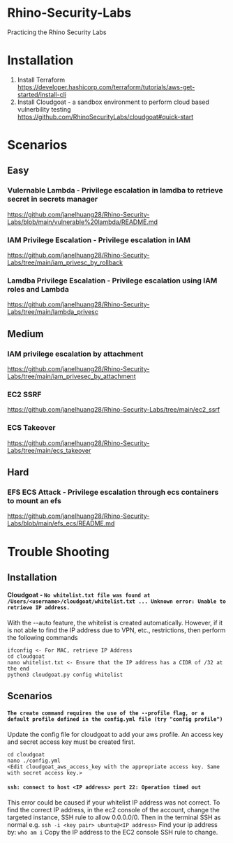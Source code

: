 # Rhino-Security-Labs
Practicing the Rhino Security Labs

# Installation
1. Install Terraform https://developer.hashicorp.com/terraform/tutorials/aws-get-started/install-cli
2. Install Cloudgoat - a sandbox environment to perform cloud based vulnerbility testing https://github.com/RhinoSecurityLabs/cloudgoat#quick-start

# Scenarios
## Easy
### Vulernable Lambda - Privilege escalation in lamdba to retrieve secret in secrets manager
https://github.com/janelhuang28/Rhino-Security-Labs/blob/main/vulnerable%20lambda/README.md 

### IAM Privilege Escalation - Privilege escalation in IAM 
https://github.com/janelhuang28/Rhino-Security-Labs/tree/main/iam_privesc_by_rollback

### Lamdba Privilege Escalation - Privilege escalation using IAM roles and Lambda
https://github.com/janelhuang28/Rhino-Security-Labs/tree/main/lambda_privesc

## Medium 
### IAM privilege escalation by attachment
https://github.com/janelhuang28/Rhino-Security-Labs/tree/main/iam_privesec_by_attachment

### EC2 SSRF
https://github.com/janelhuang28/Rhino-Security-Labs/tree/main/ec2_ssrf

### ECS Takeover
https://github.com/janelhuang28/Rhino-Security-Labs/tree/main/ecs_takeover

## Hard
### EFS ECS Attack - Privilege escalation through ecs containers to mount an efs 
https://github.com/janelhuang28/Rhino-Security-Labs/blob/main/efs_ecs/README.md

# Trouble Shooting
## Installation

#### Cloudgoat - ```No whitelist.txt file was found at /Users/<username>/cloudgoat/whitelist.txt ... Unknown error: Unable to retrieve IP address.```
With the --auto feature, the whitelist is created automatically. However, if it is not able to find the IP address due to VPN, etc., restrictions, then perform the following commands
```
ifconfig <- For MAC, retrieve IP Address
cd cloudgoat
nano whitelist.txt <- Ensure that the IP address has a CIDR of /32 at the end
python3 cloudgoat.py config whitelist
```

## Scenarios
#### ```The create command requires the use of the --profile flag, or a default profile defined in the config.yml file (try "config profile")```
Update the config file for cloudgoat to add your aws profile. An access key and secret access key must be created first.
```
cd cloudgoat
nano ./config.yml
<Edit cloudgoat_aws_access_key with the appropriate access key. Same with secret access key.>
```
#### ```ssh: connect to host <IP address> port 22: Operation timed out```
This error could be caused if your whitelist IP address was not correct. To find the correct IP address, in the ec2 console of the account, change the targeted instance, SSH rule to allow 0.0.0.0/0.
Then in the terminal SSH as normal e.g. ```ssh -i <key pair> ubuntu@<IP address>```
Find your ip address by: ```who am i```
Copy the IP address to the EC2 console SSH rule to change. 
